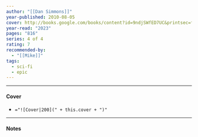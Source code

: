 ```yaml
---
author: "[[Dan Simmons]]"
year-published: 2010-08-05
cover: http://books.google.com/books/content?id=9ndjSWfED7UC&printsec=frontcover&img=1&zoom=1&source=gbs_api
year-read: "2023"
pages: "816"
series: 4 of 4
rating: 7
recommended-by:
  - "[[Mike]]"
tags:
  - sci-fi
  - epic
---
```


---
#### Cover
- `="![Cover|200](" + this.cover + ")"`
---
#### Notes